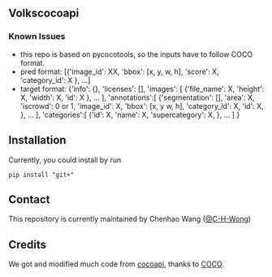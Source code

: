 ## Volkscocoapi
### Known Issues
- this repo is based on pycocotools, so the inputs have to follow COCO format.
- pred format: [{'image_id': XX, 'bbox': [x, y, w, h], 'score': X, 'category_id': X }, ...]
- target format: {'info': {},
                  'licenses': [],
                  'images': [
                     {'file_name': X,
                      'height': X,
                      'width': X,
                      'id': X
                     },
                     ...
                  ],
                  'annotations':[
                     {'segmentation': [],
                      'area': X,
                      'iscrowd': 0 or 1,
                      'image_id': X,
                      'bbox': [x, y w, h],
                      'category_id': X,
                      'id': X,
                      },
                      ...
                  ],
                  'categories':[
                     {'id': X,
                      'name': X,
                      'supercategory': X,
                     },
                     ...
                  ]
                 }

## Installation
Currently, you could install by run
```shell
pip install "git+"

```

## Contact

This repository is currently maintained by Chenhao Wang ([@C-H-Wong](http://github.com/C-H-Wong))

## Credits
We got and modified much code from [cocoapi](https://github.com/cocodataset/cocoapi), thanks to [COCO](https://github.com/cocodataset).
